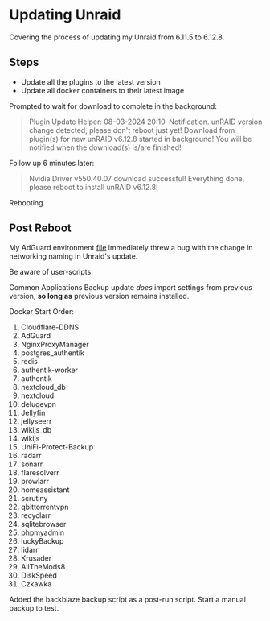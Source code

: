 # Updating Unraid

Covering the process of updating my Unraid from 6.11.5 to 6.12.8.

## Steps

- Update all the plugins to the latest version
- Update all docker containers to their latest image

Prompted to wait for download to complete in the background:

> Plugin Update Helper: 08-03-2024 20:10. Notification. unRAID version change detected, please don't reboot just yet! Download from plugin(s) for new unRAID v6.12.8 started in background! You will be notified when the download(s) is/are finished!

Follow up 6 minutes later:

> Nvidia Driver v550.40.07 download successful! Everything done, please reboot to install unRAID v6.12.8!

Rebooting.

## Post Reboot

My AdGuard environment [file](https://github.com/adamzvolanek/DevRack/blob/main/docker-compose/core/adguard.env) immediately threw a bug with the change in networking naming in Unraid's update.

Be aware of user-scripts.

Common Applications Backup update *does* import settings from previous version, **so long as** previous version remains installed.

Docker Start Order:

1. Cloudflare-DDNS
2. AdGuard
3. NginxProxyManager
4. postgres_authentik
5. redis
6. authentik-worker
7. authentik
8. nextcloud_db
9. nextcloud
10. delugevpn
11. Jellyfin
12. jellyseerr
13. wikijs_db
14. wikijs
15. UniFi-Protect-Backup
16. radarr
17. sonarr
18. flaresolverr
19. prowlarr
20. homeassistant
21. scrutiny
22. qbittorrentvpn
23. recyclarr
24. sqlitebrowser
25. phpmyadmin
26. luckyBackup
27. lidarr
28. Krusader
29. AllTheMods8
30. DiskSpeed
31. Czkawka

Added the backblaze backup script as a post-run script. Start a manual backup to test.
